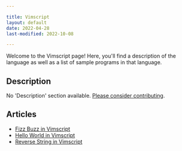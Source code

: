 ```yaml
---

title: Vimscript
layout: default
date: 2022-04-28
last-modified: 2022-10-08

---
```


Welcome to the Vimscript page! Here, you'll find a description of the language as well as a list of sample programs in that language.

## Description

No 'Description' section available. [Please consider contributing](https://github.com/TheRenegadeCoder/sample-programs-website).

## Articles

- [Fizz Buzz in Vimscript](https://sampleprograms.io/projects/fizz-buzz/vimscript)
- [Hello World in Vimscript](https://sampleprograms.io/projects/hello-world/vimscript)
- [Reverse String in Vimscript](https://sampleprograms.io/projects/reverse-string/vimscript)